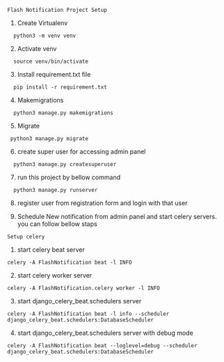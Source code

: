 ```Flash Notification Project Setup```


1. Create Virtualenv
```shell
  python3 -m venv venv
```


2. Activate venv 

```shell
  source venv/bin/activate
```


3. Install requirement.txt file
```shell
  pip install -r requirement.txt
```

4. Makemigrations
```shell
  python3 manage.py makemigrations
```
5. Migrate
 ```shell
  python3 manage.py migrate
```
6. create super user for accessing admin panel
```shell
  python3 manage.py createsuperuser
```
7. run this project by bellow command
```shell
  python3 manage.py runserver
```

8. register user from registration form and login with that user

9. Schedule New notification from admin panel and start celery servers. you can follow bellow staps



```Setup celery```

1. start celery beat server
```commandline
celery -A FlashNotification beat -l INFO
```
2. start celery worker server
```commandline
celery -A FlashNotification.celery worker -l INFO
```

3. start django_celery_beat.schedulers server
```commandline
celery -A FlashNotification beat -l info --scheduler django_celery_beat.schedulers:DatabaseScheduler
```

4. start django_celery_beat.schedulers server with debug mode
```commandline
celery -A FlashNotification beat --loglevel=debug --scheduler django_celery_beat.schedulers:DatabaseScheduler
```
